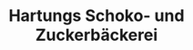 ---
title: "Hartungs Schoko- und Zuckerbäckerei"
url: /bad-kreuznach/hartungs-schoko-und-zuckerbaeckerei/
shop: Konditorei
---